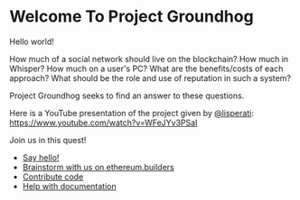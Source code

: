 # Welcome To Project Groundhog

Hello world!

How much of a social network should live on the blockchain? How much in Whisper? How much on a user's PC? What are the benefits/costs of each approach? What should be the role and use of reputation in such a system?

Project Groundhog seeks to find an answer to these questions. 

Here is a YouTube presentation of the project given by [@lisperati](https://twitter.com/lisperati):
https://www.youtube.com/watch?v=WFeJYv3PSaI

Join us in this quest!

* [Say hello!](https://gitter.im/ethereumbuilders/groundhog)
* [Brainstorm with us on ethereum.builders](http://ethereum.builders/posts/EbQHg3NxWnqYdxdST)
* [Contribute code](https://github.com/ethereumbuilders/groundhog)
* [Help with documentation](https://github.com/ethereumbuilders/groundhog/wiki)

